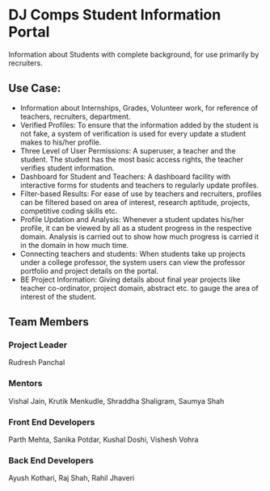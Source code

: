# DJ Comps Student Information Portal
Information about Students with complete background, for use  primarily by recruiters.

## Use Case:

- Information about Internships, Grades, Volunteer work, for reference of teachers, recruiters, department.
- Verified Profiles: To ensure that the information added by the student is not fake, a system of verification is used for every update a student makes to his/her profile.
- Three Level of User Permissions: A superuser, a teacher and the student. The student has the most basic access rights, the teacher verifies student information.
- Dashboard for Student and Teachers: A dashboard facility with interactive forms for students and teachers to regularly update profiles.
- Filter-based Results: For ease of use by teachers and recruiters, profiles can be filtered based on area of interest, research aptitude, projects, competitive coding skills etc.
- Profile Updation and Analysis: Whenever a student updates his/her profile, it can be viewed by all as a student progress in the respective domain. Analysis is carried out to show how much progress is carried it in the domain in how much time.
- Connecting teachers and students: When students take up projects under a college professor, the system users can view the professor portfolio and project details on the portal.
- BE Project Information: Giving details about final year projects like teacher co-ordinator, project domain, abstract etc. to gauge the area of interest of the student.

## Team Members
### Project Leader
Rudresh Panchal

### Mentors
Vishal Jain, Krutik Menkudle, Shraddha Shaligram, Saumya Shah

### Front End Developers
Parth Mehta, Sanika Potdar, Kushal Doshi, Vishesh Vohra

### Back End Developers
Ayush Kothari, Raj Shah, Rahil Jhaveri
